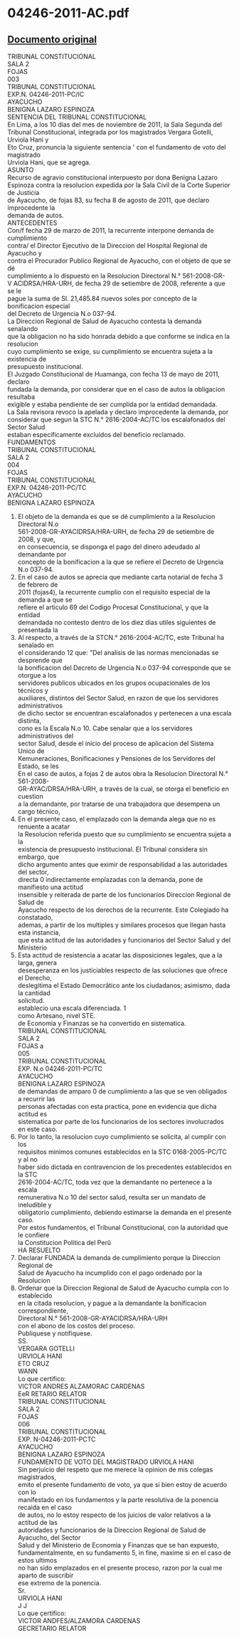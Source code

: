 
04246-2011-AC.pdf
=================
  
[Documento original](https://tc.gob.pe/jurisprudencia/2012/04246-2011-AC.pdf)  
---  
TRIBUNAL CONSTITUCIONAL  
SALA 2  
FOJAS  
003  
TRIBUNAL CONSTITUCIONAL  
EXP.N. 04246-2011-PC/IC  
AYACUCHO  
BENIGNA LAZARO ESPINOZA  
SENTENCIA DEL TRIBUNAL CONSTITUCIONAL  
En Lima, a los 10 dias del mes de noviembre de 2011, la Sala Segunda del  
Tribunal Constitucional, integrada por los magistrados Vergara Gotelli, Urviola Hani y  
Eto Cruz, pronuncia la siguiente sentencia ' con el fundamento de voto del magistrado  
Urviola Hani, que se agrega.  
ASUNTO  
Recurso de agravio constitucional interpuesto por dona Benigna Lazaro  
Espinoza contra la resolucion expedida por la Sala Civil de la Corte Superior de Justicia  
de Ayacucho, de fojas 83, su fecha 8 de agosto de 2011, que declaro improcedente la  
demanda de autos.  
ANTECEDENTES  
Con/f fecha 29 de marzo de 2011, la recurrente interpone demanda de cumplimiento  
contra/ el Director Ejecutivo de la Direccion del Hospital Regional de Ayacucho y  
contra el Procurador Publico Regional de Ayacucho, con el objeto de que se dé  
cumplimiento a lo dispuesto en la Resolucion Directoral N.° 561-2008-GR-  
V ACIDRSA/HRA-URH, de fecha 29 de setiembre de 2008, referente a que se le  
pague la suma de SI. 21,485.84 nuevos soles por concepto de la bonificacion especial  
del Decreto de Urgencia N.o 037-94.  
La Direccion Regional de Salud de Ayacucho contesta la demanda senalando  
que la obligacion no ha sido honrada debido a que conforme se indica en la resolucion  
cuyo cumplimiento se exige, su cumplimiento se encuentra sujeta a la existencia de  
presupuesto institucional.  
El Juzgado Constitucional de Huamanga, con fecha 13 de mayo de 2011, declaro  
fundada la demanda, por considerar que en el caso de autos la obligacion resultaba  
exigible y estaba pendiente de ser cumplida por la entidad demandada.  
La Sala revisora revoco la apelada y declaro improcedente la demanda, por  
considerar que segun la STC N.° 2616-2004-AC/TC los escalafonados del Sector Salud  
estaban especificamente excluidos del beneficio reclamado.  
FUNDAMENTOS  
TRIBUNAL CONSTITUCIONAL  
SALA 2  
004  
FOJAS  
TRIBUNAL CONSTITUCIONAL  
EXP.N. 04246-2011-PC/TC  
AYACUCHO  
BENIGNA LAZARO ESPINOZA  
1. El objeto de la demanda es que se dé cumplimiento a la Resolucion Directoral N.o  
561-2008-GR-AYACIDRSA/HRA-URH, de fecha 29 de setiembre de 2008, y que,  
en consecuencia, se disponga el pago del dinero adeudado al demandante por  
concepto de la bonificacion a la que se refiere el Decreto de Urgencia N.o 037-94.  
2. En el caso de autos se aprecia que mediante carta notarial de fecha 3 de febrero de  
2011 (fojas4), la recurrente cumplio con el requisito especial de la demanda a que se  
refiere el articulo 69 del Codigo Procesal Constitucional, y que la entidad  
demandada no contesto dentro de los diez dias utiles siguientes de presentada la  
3. Al respecto, a través de la STCN.° 2616-2004-AC/TC, este Tribunal ha senalado en  
el considerando 12 que: "Del analisis de las normas mencionadas se desprende que  
la bonificacion del Decreto de Urgencia N.o 037-94 corresponde que se otorgue a los  
servidores publicos ubicados en los grupos ocupacionales de los técnicos y  
auxiliares, distintos del Sector Salud, en razon de que los servidores administrativos  
de dicho sector se encuentran escalafonados y pertenecen a una escala distinta,  
cono es la Escala N.o 10. Cabe senalar que a los servidores administrativos del  
sector Salud, desde el inicio del proceso de aplicacion del Sistema Unico de  
Kemuneraciones, Bonificaciones y Pensiones de los Servidores del Estado, se les  
En el caso de autos, a fojas 2 de autos obra la Resolucion Directoral N.° 561-2008-  
GR-AYAC/DRSA/HRA-URH, a través de la cual, se otorga el beneficio en cuestion  
a la demandante, por tratarse de una trabajadora que desempena un cargo técnico,  
5. En el presente caso, el emplazado con la demanda alega que no es renuente a acatar  
la Resolucion referida puesto que su cumplimiento se encuentra sujeta a la  
existencia de presupuesto institucional. El Tribunal considera sin embargo, que  
dicho argumento antes que eximir de responsabilidad a las autoridades del sector,  
directa 0 indirectamente emplazadas con la demanda, pone de manifiesto una actitud  
insensible y reiterada de parte de los funcionarios Direccion Regional de Salud de  
Ayacucho respecto de los derechos de la recurrente. Este Colegiado ha constatado,  
ademas, a partir de los multiples y similares procesos que Ilegan hasta esta instancia,  
que esta actitud de las autoridades y funcionarios del Sector Salud y del Ministerio  
6. Esta actitud de resistencia a acatar las disposiciones legales, que a la larga, genera  
desesperanza en los justiciables respecto de las soluciones que ofrece el Derecho,  
deslegitima el Estado Democrâtico ante los ciudadanos; asimismo, dada la cantidad  
solicitud.  
establecio una escala diferenciada. 1  
como Artesano, nivel STE.  
de Economia y Finanzas se ha convertido en sistematica.  
TRIBUNAL CONSTITUCIONAL  
SALA 2  
FOJAS a  
005  
TRIBUNAL CONSTITUCIONAL  
EXP. N.o 04246-2011-PC/TC  
AYACUCHO  
BENIGNA LAZARO ESPINOZA  
de demandas de amparo 0 de cumplimiento a las que se ven obligados a recurrir las  
personas afectadas con esta practica, pone en evidencia que dicha actitud es  
sistematica por parte de los funcionarios de los sectores involucrados en este caso.  
7. Por lo tanto, la resolucion cuyo cumplimiento se solicita, al cumplir con los  
requisitos minimos comunes establecidos en la STC 0168-2005-PC/TC y al no  
haber sido dictada en contravencion de los precedentes establecidos en la STC  
2616-2004-AC/TC, toda vez que la demandante no pertenece a la escala  
remunerativa N.o 10 del sector salud, resulta ser un mandato de ineludible y  
obligatorio cumplimiento, debiendo estimarse la demanda en el presente caso.  
Por estos fundamentos, el Tribunal Constitucional, con la autoridad que le confiere  
la Constitucion Politica del Perû  
HA RESUELTO  
1. Declarar FUNDADA la demanda de cumplimiento porque la Direccion Regional de  
Salud de Ayacucho ha incumplido con el pago ordenado por la Resolucion  
2. Ordenar que la Direccion Regional de Salud de Ayacucho cumpla con lo establecido  
en la citada resolucion, y pague a la demandante la bonificacion correspondiente,  
Directoral N.° 561-2008-GR-AYACIDRSA/HRA-URH  
con el abono de los costos del proceso.  
Publiquese y notifiquese.  
SS.  
VERGARA GOTELLI  
URVIOLA HANI  
ETO CRUZ  
WANN  
Lo que certifico:  
VICTOR ANDRES ALZAMORAC CARDENAS  
EeR RETARIO RELATOR  
TRIBUNAL CONSTITUCIONAL  
SALA 2  
FOJAS  
006  
TRIBUNAL CONSTITUCIONAL  
EXP. N-04246-2011-PCTC  
AYACUCHO  
BENIGNA LAZARO ESPINOZA  
FUNDAMENTO DE VOTO DEL MAGISTRADO URVIOLA HANI  
Sin perjuicio del respeto que me merece la opinion de mis colegas magistrados,  
emito el presente fundamento de voto, ya que si bien estoy de acuerdo con lo  
manifestado en los fundamentos y la parte resolutiva de la ponencia recaida en el caso  
de autos, no lo estoy respecto de los juicios de valor relativos a la actitud de las  
autoridades y funcionarios de la Direccion Regional de Salud de Ayacucho, del Sector  
Salud y del Ministerio de Economia y Finanzas que se han expuesto,  
fundamentalmente, en su fundamento 5, in fine, maxime si en el caso de estos ultimos  
no han sido emplazados en el presente proceso, razon por la cual me aparto de suscribir  
ese extremo de la ponencia.  
Sr.  
URVIOLA HANI  
J J  
Lo que çertifico:  
VICTOR ANDFES/ALZAMORA CARDENAS  
GECRETARIO RELATOR